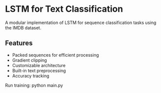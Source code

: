 # LSTM for Text Classification

A modular implementation of LSTM for sequence classification tasks using the IMDB dataset.

## Features
- Packed sequences for efficient processing
- Gradient clipping
- Customizable architecture
- Built-in text preprocessing
- Accuracy tracking


Run training:
python main.py